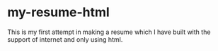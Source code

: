 # my-resume-html
This is my first attempt in making a resume which I have built with the support of internet and only using html.
